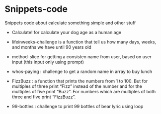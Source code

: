 # Snippets-code
Snippets code about calculate something simple and other stuff

- Calculate! for calculate your dog age as a human age

- lifeinweeks-challenge is a function that tell us how many days, weeks, and months we have until 90 years old

- method-slice for getting a consisten name from user, based on user input (this input only using prompt) 

- whos-paying : challenge to get a random name in array to buy lunch

- FizzBuzz : a function that prints the numbers from 1 to 100. But for multiples of three print “Fizz” instead of the number and for the multiples of five print “Buzz”. For
numbers which are multiples of both three and five print “FizzBuzz”.

- 99-bottles : challenge to print 99 bottles of bear lyric using loop
